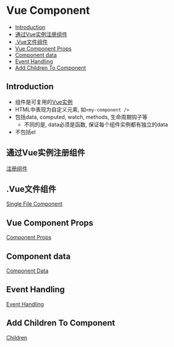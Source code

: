 # Vue Component

- [Introduction](#introduction)
- [通过Vue实例注册组件](#通过vue实例注册组件)
- [.Vue文件组件](#vue文件组件)
- [Vue Component Props](#vue-component-props)
- [Component data](#component-data)
- [Event Handling](#event-handling)
- [Add Children To Component](#add-children-to-component)

## Introduction

- 组件是可复用的[Vue实例](vue-instance.md)
- HTML中表现为自定义元素, 如`<my-component />`
- 包括data, computed, watch, methods, 生命周期钩子等
  - 不同的是, data必须是函数, 保证每个组件实例都有独立的data
- 不包括el

## 通过Vue实例注册组件

[注册组件](vue-register-component.md)

## .Vue文件组件

[Single File Component](vue-single-file-component.md)

## Vue Component Props

[Component Props](vue-component-props.md)

## Component data

[Component Data](vue-component-data.md)

## Event Handling

[Event Handling](vue-component-event-handling.md)

## Add Children To Component

[Children](vue-component-slot.md)
